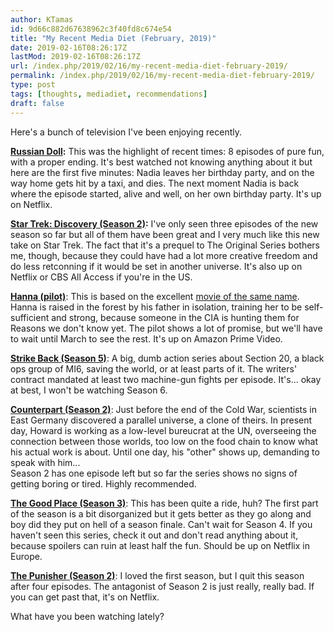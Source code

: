 ```yaml
---
author: KTamas
id: 9d66c882d67638962c3f40fd8c674e54
title: "My Recent Media Diet (February, 2019)"
date: 2019-02-16T08:26:17Z
lastMod: 2019-02-16T08:26:17Z
url: /index.php/2019/02/16/my-recent-media-diet-february-2019/
permalink: /index.php/2019/02/16/my-recent-media-diet-february-2019/
type: post
tags: [thoughts, mediadiet, recommendations]
draft: false
---
```

Here's a bunch of television I've been enjoying recently.

**[Russian Doll](https://www.netflix.com/title/80211627):** This was the highlight of recent times: 8 episodes of pure fun, with a proper ending. It's best watched not knowing anything about it but here are the first five minutes: Nadia leaves her birthday party, and on the way home gets hit by a taxi, and dies. The next moment Nadia is back where the episode started, alive and well, on her own birthday party. It's up on Netflix.

**[Star Trek: Discovery (Season 2)](https://en.wikipedia.org/wiki/File:Star_Trek_Discovery_title_card.jpg):** I've only seen three episodes of the new season so far but all of them have been great and I very much like this new take on Star Trek. The fact that it's a prequel to The Original Series bothers me, though, because they could have had a lot more creative freedom and do less retconning if it would be set in another universe. It's also up on Netflix or CBS All Access if you're in the US.

**[Hanna (pilot)](https://en.wikipedia.org/wiki/Hanna_(TV_series))**: This is based on the excellent [movie of the same name](https://www.imdb.com/title/tt0993842/). Hanna is raised in the forest by his father in isolation, training her to be self-sufficient and strong, because someone in the CIA is hunting them for Reasons we don't know yet. The pilot shows a lot of promise, but we'll have to wait until March to see the rest. It's up on Amazon Prime Video.

**[Strike Back (Season 5)](https://en.wikipedia.org/wiki/Strike_Back_(TV_series))**: A big, dumb action series about Section 20, a black ops group of MI6, saving the world, or at least parts of it. The writers' contract mandated at least two machine-gun fights per episode. It's... okay at best, I won't be watching Season 6.

**[Counterpart (Season 2)](https://en.wikipedia.org/wiki/Counterpart_(TV_series))**: Just before the end of the Cold War, scientists in East Germany discovered a parallel universe, a clone of theirs. In present day, Howard is working as a low-level bureucrat at the UN, overseeing the connection between those worlds, too low on the food chain to know what his actual work is about. Until one day, his "other" shows up, demanding to speak with him...  
Season 2 has one episode left but so far the series shows no signs of getting boring or tired. Highly recommended.

**[The Good Place (Season 3)](https://en.wikipedia.org/wiki/The_Good_Place)**: This has been quite a ride, huh? The first part of the season is a bit disorganized but it gets better as they go along and boy did they put on hell of a season finale. Can't wait for Season 4. If you haven't seen this series, check it out and don't read anything about it, because spoilers can ruin at least half the fun. Should be up on Netflix in Europe.

**[The Punisher (Season 2)](https://en.wikipedia.org/wiki/The_Punisher_(TV_series))**: I loved the first season, but I quit this season after four episodes. The antagonist of Season 2 is just really, really bad. If you can get past that, it's on Netflix.

What have you been watching lately?
